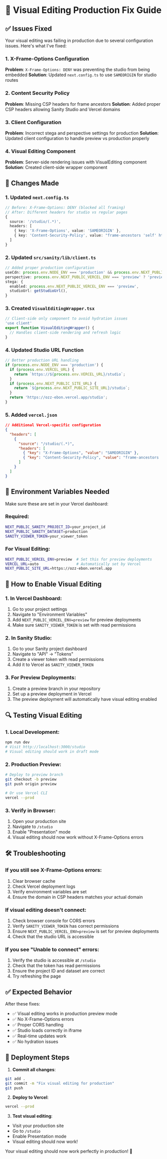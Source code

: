 # 🔧 Visual Editing Production Fix Guide

## ✅ **Issues Fixed**

Your visual editing was failing in production due to several configuration issues. Here's what I've fixed:

### **1. X-Frame-Options Configuration**
**Problem**: `X-Frame-Options: DENY` was preventing the studio from being embedded
**Solution**: Updated `next.config.ts` to use `SAMEORIGIN` for studio routes

### **2. Content Security Policy**
**Problem**: Missing CSP headers for frame ancestors
**Solution**: Added proper CSP headers allowing Sanity Studio and Vercel domains

### **3. Client Configuration**
**Problem**: Incorrect stega and perspective settings for production
**Solution**: Updated client configuration to handle preview vs production properly

### **4. Visual Editing Component**
**Problem**: Server-side rendering issues with VisualEditing component
**Solution**: Created client-side wrapper component

## 🚀 **Changes Made**

### **1. Updated `next.config.ts`**
```typescript
// Before: X-Frame-Options: DENY (blocked all framing)
// After: Different headers for studio vs regular pages
{
  source: '/studio/(.*)',
  headers: [
    { key: 'X-Frame-Options', value: 'SAMEORIGIN' },
    { key: 'Content-Security-Policy', value: "frame-ancestors 'self' https://*.sanity.studio https://ozz-ebon.vercel.app https://*.vercel.app" }
  ]
}
```

### **2. Updated `src/sanity/lib/client.ts`**
```typescript
// Added proper production configuration
useCdn: process.env.NODE_ENV === 'production' && process.env.NEXT_PUBLIC_VERCEL_ENV !== 'preview',
perspective: process.env.NEXT_PUBLIC_VERCEL_ENV === 'preview' ? 'previewDrafts' : 'published',
stega: {
  enabled: process.env.NEXT_PUBLIC_VERCEL_ENV === 'preview',
  studioUrl: getStudioUrl(),
}
```

### **3. Created `VisualEditingWrapper.tsx`**
```typescript
// Client-side only component to avoid hydration issues
'use client'
export function VisualEditingWrapper() {
  // Handles client-side rendering and refresh logic
}
```

### **4. Updated Studio URL Function**
```typescript
// Better production URL handling
if (process.env.NODE_ENV === 'production') {
  if (process.env.VERCEL_URL) {
    return `https://${process.env.VERCEL_URL}/studio`;
  }
  if (process.env.NEXT_PUBLIC_SITE_URL) {
    return `${process.env.NEXT_PUBLIC_SITE_URL}/studio`;
  }
  return 'https://ozz-ebon.vercel.app/studio';
}
```

### **5. Added `vercel.json`**
```json
// Additional Vercel-specific configuration
{
  "headers": [
    {
      "source": "/studio/(.*)",
      "headers": [
        { "key": "X-Frame-Options", "value": "SAMEORIGIN" },
        { "key": "Content-Security-Policy", "value": "frame-ancestors 'self' https://*.sanity.studio https://ozz-ebon.vercel.app" }
      ]
    }
  ]
}
```

## 🔧 **Environment Variables Needed**

Make sure these are set in your Vercel dashboard:

### **Required:**
```bash
NEXT_PUBLIC_SANITY_PROJECT_ID=your_project_id
NEXT_PUBLIC_SANITY_DATASET=production
SANITY_VIEWER_TOKEN=your_viewer_token
```

### **For Visual Editing:**
```bash
NEXT_PUBLIC_VERCEL_ENV=preview  # Set this for preview deployments
VERCEL_URL=auto                 # Automatically set by Vercel
NEXT_PUBLIC_SITE_URL=https://ozz-ebon.vercel.app
```

## 🚀 **How to Enable Visual Editing**

### **1. In Vercel Dashboard:**
1. Go to your project settings
2. Navigate to "Environment Variables"
3. Add `NEXT_PUBLIC_VERCEL_ENV=preview` for preview deployments
4. Make sure `SANITY_VIEWER_TOKEN` is set with read permissions

### **2. In Sanity Studio:**
1. Go to your Sanity project dashboard
2. Navigate to "API" → "Tokens"
3. Create a viewer token with read permissions
4. Add it to Vercel as `SANITY_VIEWER_TOKEN`

### **3. For Preview Deployments:**
1. Create a preview branch in your repository
2. Set up a preview deployment in Vercel
3. The preview deployment will automatically have visual editing enabled

## 🔍 **Testing Visual Editing**

### **1. Local Development:**
```bash
npm run dev
# Visit http://localhost:3000/studio
# Visual editing should work in draft mode
```

### **2. Production Preview:**
```bash
# Deploy to preview branch
git checkout -b preview
git push origin preview

# Or use Vercel CLI
vercel --prod
```

### **3. Verify in Browser:**
1. Open your production site
2. Navigate to `/studio`
3. Enable "Presentation" mode
4. Visual editing should now work without X-Frame-Options errors

## 🛠️ **Troubleshooting**

### **If you still see X-Frame-Options errors:**
1. Clear browser cache
2. Check Vercel deployment logs
3. Verify environment variables are set
4. Ensure the domain in CSP headers matches your actual domain

### **If visual editing doesn't connect:**
1. Check browser console for CORS errors
2. Verify `SANITY_VIEWER_TOKEN` has correct permissions
3. Ensure `NEXT_PUBLIC_VERCEL_ENV=preview` is set for preview deployments
4. Check that the studio URL is accessible

### **If you see "Unable to connect" errors:**
1. Verify the studio is accessible at `/studio`
2. Check that the token has read permissions
3. Ensure the project ID and dataset are correct
4. Try refreshing the page

## ✅ **Expected Behavior**

After these fixes:
- ✅ Visual editing works in production preview mode
- ✅ No X-Frame-Options errors
- ✅ Proper CORS handling
- ✅ Studio loads correctly in iframe
- ✅ Real-time updates work
- ✅ No hydration issues

## 🔄 **Deployment Steps**

1. **Commit all changes**:
```bash
git add .
git commit -m "Fix visual editing for production"
git push
```

2. **Deploy to Vercel**:
```bash
vercel --prod
```

3. **Test visual editing**:
- Visit your production site
- Go to `/studio`
- Enable Presentation mode
- Visual editing should now work!

Your visual editing should now work perfectly in production! 🎉
